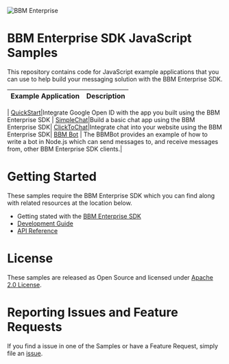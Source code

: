 ![BBM Enterprise](http://help.blackberry.com/resources/images/products/enterprise-bbm-sdk.png)

# BBM Enterprise SDK JavaScript Samples

This repository contains code for JavaScript example applications that you can use to help build your messaging solution with the BBM Enterprise SDK.


| Example Application                      | Description                              |
| ---------------------------------------- | ---------------------------------------- |
|
[QuickStart](https://developer.blackberry.com/files/bbm-enterprise/documents/guide/html/examples/javascript/QuickStart/README.html)|Integrate Google Open ID with the app you built using the BBM Enterprise SDK |
[SimpleChat](https://developer.blackberry.com/files/bbm-enterprise/documents/guide/html/examples/javascript/SimpleChat/README.html)|Build a basic chat app using the BBM Enterprise SDK|
[ClickToChat](https://developer.blackberry.com/files/bbm-enterprise/documents/guide/html/examples/javascript/ClickToChat/README.html)|Integrate chat into your website using the BBM Enterprise SDK|
[BBM Bot](https://developer.blackberry.com/files/bbm-enterprise/documents/guide/html/examples/javascript/Node/README.html) | The BBMBot provides an example of how to write a bot in Node.js which can send messages to, and receive messages from, other BBM Enterprise SDK clients.|

# Getting Started

These samples require the BBM Enterprise SDK which you can find along with related resources at the location below.
    
* Getting stated with the [BBM Enterprise SDK](https://developers.blackberry.com/us/en/products/blackberry-bbm-enterprise-sdk.html)
* [Development Guide](https://developer.blackberry.com/files/bbm-enterprise/documents/guide/html/index.html)
* [API Reference](https://developer.blackberry.com/files/bbm-enterprise/documents/guide/reference/javascript/index.html)

# License

These samples are released as Open Source and licensed under [Apache 2.0 License](http://www.apache.org/licenses/LICENSE-2.0.html).

# Reporting Issues and Feature Requests

If you find a issue in one of the Samples or have a Feature Request, simply file an [issue](https://github.com/blackberry/bbme-sdk-javascript-samples/issues).

